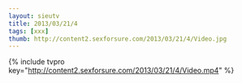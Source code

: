 ```yaml
--- 
layout: sieutv
title: 2013/03/21/4
tags: [xxx]
thumb: http://content2.sexforsure.com/2013/03/21/4/Video.jpg
---
```

{% include tvpro key="http://content2.sexforsure.com/2013/03/21/4/Video.mp4" %} 
